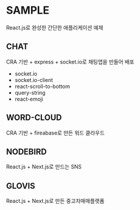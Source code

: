 # SAMPLE
React.js로 완성한 간단한 애플리케이션 예제

## CHAT
CRA 기반 + express + socket.io로 채팅앱을 만들어 배포<br />
- socket.io
- socket.io-client
- react-scroll-to-bottom
- query-string
- react-emoji

## WORD-CLOUD
CRA 기반 + fireabase로 만든 워드 클라우드

## NODEBIRD
React.js + Next.js로 만드는 SNS

## GLOVIS
React.js + Next.js로 만든 중고차매매플랫폼